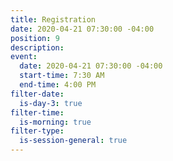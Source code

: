 ```yaml
---
title: Registration
date: 2020-04-21 07:30:00 -04:00
position: 9
description: 
event:
  date: 2020-04-21 07:30:00 -04:00
  start-time: 7:30 AM
  end-time: 4:00 PM
filter-date:
  is-day-3: true
filter-time:
  is-morning: true
filter-type:
  is-session-general: true
---
```


